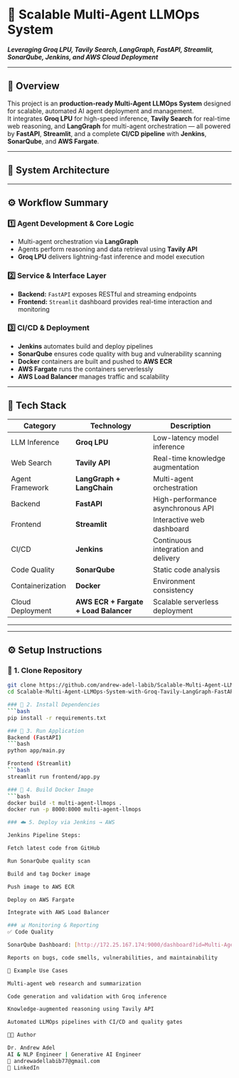 # 🚀 Scalable Multi-Agent LLMOps System  
**_Leveraging Groq LPU, Tavily Search, LangGraph, FastAPI, Streamlit, SonarQube, Jenkins, and AWS Cloud Deployment_**

---

## 📘 Overview
This project is an **production-ready Multi-Agent LLMOps System** designed for scalable, automated AI agent deployment and management.  
It integrates **Groq LPU** for high-speed inference, **Tavily Search** for real-time web reasoning, and **LangGraph** for multi-agent orchestration — all powered by **FastAPI**, **Streamlit**, and a complete **CI/CD pipeline** with **Jenkins**, **SonarQube**, and **AWS Fargate**.

---

## 🧠 System Architecture


---

## ⚙️ Workflow Summary

### 1️⃣ Agent Development & Core Logic
- Multi-agent orchestration via **LangGraph**
- Agents perform reasoning and data retrieval using **Tavily API**
- **Groq LPU** delivers lightning-fast inference and model execution

### 2️⃣ Service & Interface Layer
- **Backend:** `FastAPI` exposes RESTful and streaming endpoints
- **Frontend:** `Streamlit` dashboard provides real-time interaction and monitoring

### 3️⃣ CI/CD & Deployment
- **Jenkins** automates build and deploy pipelines
- **SonarQube** ensures code quality with bug and vulnerability scanning
- **Docker** containers are built and pushed to **AWS ECR**
- **AWS Fargate** runs the containers serverlessly
- **AWS Load Balancer** manages traffic and scalability

---

## 🧰 Tech Stack

| Category | Technology | Description |
|-----------|-------------|-------------|
| LLM Inference | **Groq LPU** | Low-latency model inference |
| Web Search | **Tavily API** | Real-time knowledge augmentation |
| Agent Framework | **LangGraph + LangChain** | Multi-agent orchestration |
| Backend | **FastAPI** | High-performance asynchronous API |
| Frontend | **Streamlit** | Interactive web dashboard |
| CI/CD | **Jenkins** | Continuous integration and delivery |
| Code Quality | **SonarQube** | Static code analysis |
| Containerization | **Docker** | Environment consistency |
| Cloud Deployment | **AWS ECR + Fargate + Load Balancer** | Scalable serverless deployment |

---


---

## ⚙️ Setup Instructions

### 🧱 1. Clone Repository
```bash
git clone https://github.com/andrew-adel-labib/Scalable-Multi-Agent-LLMOps-System-with-Groq-Tavily-LangGraph-FastAPI-Streamlit-CICD-AWS-Deployment.git
cd Scalable-Multi-Agent-LLMOps-System-with-Groq-Tavily-LangGraph-FastAPI-Streamlit-CICD-AWS-Deployment

### 🐍 2. Install Dependencies
```bash
pip install -r requirements.txt

### 🧩 3. Run Application
Backend (FastAPI)
```bash
python app/main.py

Frontend (Streamlit)
```bash
streamlit run frontend/app.py

### 🐳 4. Build Docker Image
```bash
docker build -t multi-agent-llmops .
docker run -p 8000:8000 multi-agent-llmops

### ☁️ 5. Deploy via Jenkins → AWS

Jenkins Pipeline Steps:

Fetch latest code from GitHub

Run SonarQube quality scan

Build and tag Docker image

Push image to AWS ECR

Deploy on AWS Fargate

Integrate with AWS Load Balancer

### 📊 Monitoring & Reporting
✅ Code Quality

SonarQube Dashboard: [http://172.25.167.174:9000/dashboard?id=Multi-Agent-LLMOps]

Reports on bugs, code smells, vulnerabilities, and maintainability

🧠 Example Use Cases

Multi-agent web research and summarization

Code generation and validation with Groq inference

Knowledge-augmented reasoning using Tavily API

Automated LLMOps pipelines with CI/CD and quality gates

👨‍💻 Author

Dr. Andrew Adel
AI & NLP Engineer | Generative AI Engineer
📧 andrewadellabib77@gmail.com
🔗 LinkedIn
